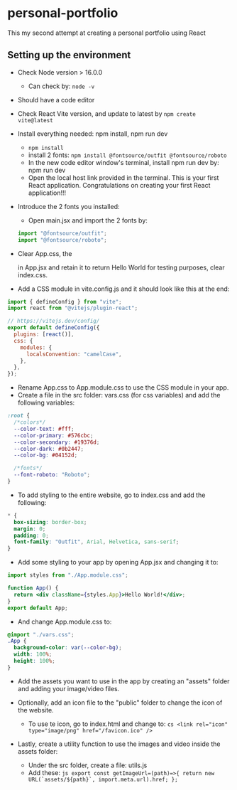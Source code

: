 # personal-portfolio

This my second attempt at creating a personal portfolio using React

## Setting up the environment

- Check Node version > 16.0.0
  - Can check by: `node -v`
- Should have a code editor
- Check React Vite version, and update to latest by `npm create vite@latest`
- Install everything needed: npm install, npm run dev

  - `npm install`
  - install 2 fonts: `npm install @fontsource/outfit @fontsource/roboto`
  - In the new code editor window's terminal, install npm run dev by: npm run dev
  - Open the local host link provided in the terminal. This is your first React application. Congratulations on creating your first React application!!!

- Introduce the 2 fonts you installed:
  - Open main.jsx and import the 2 fonts by:
  ```js
  import "@fontsource/outfit";
  import "@fontsource/roboto";
  ```
- Clear App.css, the <div/> in App.jsx and retain it to return Hello World for testing purposes, clear index.css.
- Add a CSS module in vite.config.js and it should look like this at the end:

```js
import { defineConfig } from "vite";
import react from "@vitejs/plugin-react";

// https://vitejs.dev/config/
export default defineConfig({
  plugins: [react()],
  css: {
    modules: {
      localsConvention: "camelCase",
    },
  },
});
```

- Rename App.css to App.module.css to use the CSS module in your app.
- Create a file in the src folder: vars.css (for css variables) and add the following variables:

```css
:root {
  /*colors*/
  --color-text: #fff;
  --color-primary: #576cbc;
  --color-secondary: #19376d;
  --color-dark: #0b2447;
  --color-bg: #04152d;

  /*fonts*/
  --font-roboto: "Roboto";
}
```

- To add styling to the entire website, go to index.css and add the following:

```css
* {
  box-sizing: border-box;
  margin: 0;
  padding: 0;
  font-family: "Outfit", Arial, Helvetica, sans-serif;
}
```

- Add some styling to your app by opening App.jsx and changing it to:

```jsx
import styles from "./App.module.css";

function App() {
  return <div className={styles.App}>Hello World!</div>;
}
export default App;
```

- And change App.module.css to:

```css
@import "./vars.css";
.App {
  background-color: var(--color-bg);
  width: 100%;
  height: 100%;
}
```

- Add the assets you want to use in the app by creating an "assets" folder and adding your image/video files.
- Optionally, add an icon file to the "public" folder to change the icon of the website.

  - To use te icon, go to index.html and change <link> to: `cs <link rel="icon" type="image/png" href="/favicon.ico" />`

- Lastly, create a utility function to use the images and video inside the assets folder:
  - Under the src folder, create a file: utils.js
  - Add these:
    `` js export
const getImageUrl=(path)=>{
return new URL(`assets/${path}`, import.meta.url).href;
}; ``
